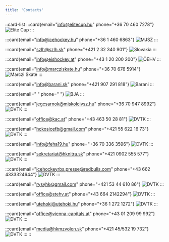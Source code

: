 ```yaml
---
title: 'Contacts'
---
```


::card-list
  :::card{email="info@elitecup.hu" phone="+36 70 460 7278"}
    ![Elite Cup](/img/elite_cup_logo.svg)
  :::

  :::card{email="info@icehockey.hu" phone="+36 1 460 6863"}
    ![MJSZ](/img/MJSZ_logo.jpg)
  :::
  
  :::card{email="szlh@szlh.sk" phone="+421 2 32 340 901"}
    ![Slovakia](/img/hockey_slovakia-01.svg)
  :::

  :::card{email="info@eishockey.at" phone="+43 1 20 200 200"}
    ![ÖEHV](/img/ostereich.png)
  :::

  :::card{email="info@marcziskate.hu" phone="+36 70 676 5914"}
    ![Marczi Skate](/img/MS_logo.webp)
  :::

  :::card{email="info@barani.sk" phone="+421 907 291 818"}
    ![Barani](https://api.icehockey.hu/static/api/team-logo/21081.png)
  :::

  :::card{email="&nbsp;" phone="&nbsp;"}
    ![BJA](https://api.icehockey.hu/static/api/team-logo/21080.png)
  :::

  :::card{email="jegcsarnok@miskolcivsz.hu" phone="+36 70 947 8992"}
    ![DVTK](https://api.icehockey.hu/static/api/team-logo/21083.png)
  :::

  :::card{email="office@kac.at" phone="+43 463 50 28 81"}
    ![DVTK](https://api.icehockey.hu/static/api/team-logo/21073.png)
  :::

  :::card{email="hckosicefb@gmail.com" phone="+421 55 622 16 73"}
    ![DVTK](https://api.icehockey.hu/static/api/team-logo/21071.png)
  :::

  :::card{email="info@feha19.hu" phone="+36 70 336 3596"}
    ![DVTK](https://api.icehockey.hu/static/api/team-logo/21078.png)
  :::

  :::card{email="sekretariat@hknitra.sk" phone="+421 0902 555 577"}
    ![DVTK](https://api.icehockey.hu/static/api/team-logo/21070.png)
  :::

  :::card{email="icehockeyrbs.presse@redbulls.com" phone="+43 662 4333324644"}
    ![DVTK](https://api.icehockey.hu/static/api/team-logo/21072.png)
  :::

  :::card{email="rysyhk@gmail.com" phone="+421 53 44 610 86"}
    ![DVTK](https://api.icehockey.hu/static/api/team-logo/21093.png)
  :::

  :::card{email="office@stehv.at" phone="+43 664 2142294"}
    ![DVTK](https://api.icehockey.hu/static/api/team-logo/21074.png)
  :::

  :::card{email="utehoki@utehoki.hu" phone="+36 1 272 1272"}
    ![DVTK](https://api.icehockey.hu/static/api/team-logo/21077.png)
  :::

  :::card{email="office@vienna-capitals.at" phone="+43 01 209 99 992"}
    ![DVTK](https://api.icehockey.hu/static/api/team-logo/21075.png)
  :::

  :::card{email="media@hkmzvolen.sk" phone="+421 45/532 19 732"}
    ![DVTK](https://api.icehockey.hu/static/api/team-logo/21069.png)
  :::
::
